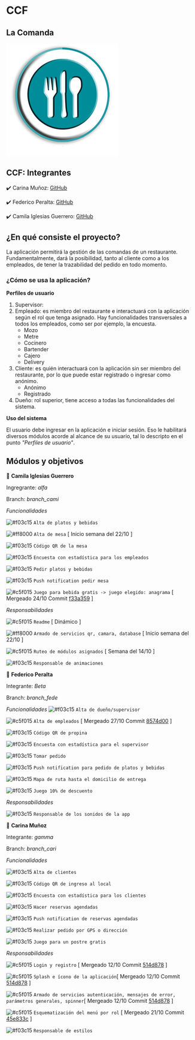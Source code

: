 # CCF
## La Comanda 

![Logo](https://github.com/camilaiglesiasguerrero/TP_PPS_2018_Comanda/blob/master/src/assets/readme/logoFondo.png)

## **CCF: Integrantes** 

:heavy_check_mark: Carina Muñoz: [GitHub](https://github.com/caru08) 

:heavy_check_mark: Federico Peralta: [GitHub](https://github.com/fepe15) 

:heavy_check_mark: Camila Iglesias Guerrero: [GitHub](https://github.com/camilaiglesiasguerrero)      


## ¿En qué consiste el proyecto?
La aplicación permitirá la gestión de las comandas de un restaurante. Fundamentalmente, dará la posibilidad, tanto al cliente como a los empleados, de tener la trazabilidad del pedido en todo momento.

### ¿Cómo se usa la aplicación? 
**Perfiles de usuario**
1. Supervisor:
2. Empleado: es miembro del restaurante e interactuará con la aplicación según el rol que tenga asignado. Hay funcionalidades transversales a todos los empleados, como ser por ejemplo, la encuesta.
     - Mozo
     - Metre
     - Cocinero
     - Bartender
     - Cajero
     - Delivery
3. Cliente: es quién interactuará con la aplicación sin ser miembro del restaurante, por lo que puede estar registrado o ingresar como anónimo. 
     - Anónimo
     - Registrado
4. Dueño: rol superior, tiene acceso a todas las funcionalidades del sistema.

**Uso del sistema**

El usuario debe ingresar en la aplicación e iniciar sesión. Eso le habilitará diversos módulos acorde al alcance de su usuario, tal lo descripto en el punto *"Perfiles de usuario"*.


## **Módulos y objetivos**
:fork_and_knife: __**Camila Iglesias Guerrero**__  

Ingregrante: *alfa*

Branch: *branch_cami* 

*Funcionalidades*

![#f03c15](https://placehold.it/15/f03c15/000000?text=+) `Alta de platos y bebidas`

![#ff8000](https://placehold.it/15/ff8000/000000?text=+) `Alta de mesa` [ Inicio semana del 22/10 ]

![#f03c15](https://placehold.it/15/f03c15/000000?text=+) `Código QR de la mesa`

![#f03c15](https://placehold.it/15/f03c15/000000?text=+) `Encuesta con estadística para los empleados`

![#f03c15](https://placehold.it/15/f03c15/000000?text=+) `Pedir platos y bebidas`

![#f03c15](https://placehold.it/15/f03c15/000000?text=+) `Push notification pedir mesa`

![#c5f015](https://placehold.it/15/c5f015/000000?text=+) `Juego para bebida gratis -> juego elegido: anagrama` [ Mergeado 24/10 Commit  [f33a359](https://github.com/camilaiglesiasguerrero/TP_PPS_2018_Comanda/commit/f33a359f9b90e39135fb82d72fbaaa5583225c69) ]

*Responsabilidades*

![#c5f015](https://placehold.it/15/c5f015/000000?text=+) `Readme` [ Dinámico ]

![#ff8000](https://placehold.it/15/ff8000/000000?text=+) `Armado de servicios qr, camara, database` [ Inicio semana del 22/10 ]

![#c5f015](https://placehold.it/15/c5f015/000000?text=+) `Ruteo de módulos asignados` [ Semana del 14/10 ]

![#f03c15](https://placehold.it/15/f03c15/000000?text=+) `Responsable de animaciones`



:fork_and_knife: __**Federico Peralta**__  

Integrante: *Beta*

Branch: *branch_fede* 


*Funcionalidades*
![#f03c15](https://placehold.it/15/f03c15/000000?text=+) `Alta de dueño/supervisor`

![#c5f015](https://placehold.it/15/c5f015/000000?text=+) `Alta de empleados`  [ Mergeado 27/10 Commit [8574d00](https://github.com/camilaiglesiasguerrero/TP_PPS_2018_Comanda/commit/8574d005b53a2658dc449106ec588dd7502c52cd) ]

![#f03c15](https://placehold.it/15/f03c15/000000?text=+) `Código QR de propina`

![#f03c15](https://placehold.it/15/f03c15/000000?text=+) `Encuesta con estadística para el supervisor`

![#f03c15](https://placehold.it/15/f03c15/000000?text=+) `Tomar pedido`

![#f03c15](https://placehold.it/15/f03c15/000000?text=+) `Push notification para pedido de platos y bebidas`

![#f03c15](https://placehold.it/15/f03c15/000000?text=+) `Mapa de ruta hasta el domicilio de entrega`

![#f03c15](https://placehold.it/15/f03c15/000000?text=+) `Juego 10% de descuento`


*Responsabilidades*

![#f03c15](https://placehold.it/15/f03c15/000000?text=+) `Responsable de los sonidos de la app`



:fork_and_knife: __**Carina Muñoz**__  

Integrante: *gamma*

Branch: *branch_cari* 


*Funcionalidades*

![#f03c15](https://placehold.it/15/f03c15/000000?text=+) `Alta de clientes`

![#f03c15](https://placehold.it/15/f03c15/000000?text=+) `Código QR de ingreso al local`

![#f03c15](https://placehold.it/15/f03c15/000000?text=+) `Encuesta con estadística para los clientes`

![#f03c15](https://placehold.it/15/f03c15/000000?text=+) `Hacer reservas agendadas`

![#f03c15](https://placehold.it/15/f03c15/000000?text=+) `Push notification de reservas agendadas`

![#f03c15](https://placehold.it/15/f03c15/000000?text=+) `Realizar pedido por GPS o dirección`

![#f03c15](https://placehold.it/15/f03c15/000000?text=+) `Juego para un postre gratis`


*Responsabilidades*

![#c5f015](https://placehold.it/15/c5f015/000000?text=+) `Login y registro`  [ Mergeado 12/10 Commit [514d878](https://github.com/camilaiglesiasguerrero/TP_PPS_2018_Comanda/commit/514d878e6318c6e828c72905fea9af0e15ab8a86) ]

![#c5f015](https://placehold.it/15/c5f015/000000?text=+) `Splash e ícono de la aplicación`[ Mergeado 12/10 Commit [514d878](https://github.com/camilaiglesiasguerrero/TP_PPS_2018_Comanda/commit/514d878e6318c6e828c72905fea9af0e15ab8a86) ]

![#c5f015](https://placehold.it/15/c5f015/000000?text=+) `Armado de servicios autenticación, mensajes de error, parámetros generales, spinner`[ Mergeado 12/10 Commit [514d878](https://github.com/camilaiglesiasguerrero/TP_PPS_2018_Comanda/commit/514d878e6318c6e828c72905fea9af0e15ab8a86) ]

![#c5f015](https://placehold.it/15/c5f015/000000?text=+) `Esquematización del menú por rol` [ Mergeado 21/10 Commit [45e833c](https://github.com/camilaiglesiasguerrero/TP_PPS_2018_Comanda/commit/45e833cfe6a5ccf7411bca0930af668120955868) ]

![#f03c15](https://placehold.it/15/f03c15/000000?text=+) `Responsable de estilos`


